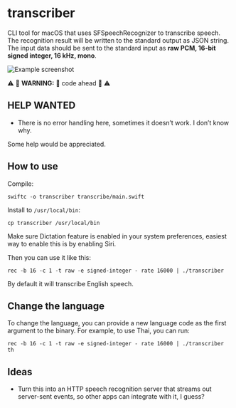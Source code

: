 # transcriber

CLI tool for macOS that uses SFSpeechRecognizer to transcribe speech. The recognition result will be written to the standard output as JSON string. The input data should be sent to the standard input as **raw PCM, 16-bit signed integer, 16 kHz, mono**.

![Example screenshot](example.png)

⚠️ 🚧 **WARNING:** 💩 code ahead 🚧 ⚠️

## HELP WANTED

- There is no error handling here, sometimes it doesn’t work. I don’t know why.

Some help would be appreciated.

## How to use

Compile:

```
swiftc -o transcriber transcribe/main.swift
```

Install to `/usr/local/bin`:

```
cp transcriber /usr/local/bin
```

Make sure Dictation feature is enabled in your system preferences, easiest way to enable this is by enabling Siri.

Then you can use it like this:

```
rec -b 16 -c 1 -t raw -e signed-integer - rate 16000 | ./transcriber
```

By default it will transcribe English speech.

## Change the language

To change the language, you can provide a new language code as the first argument to the binary. For example, to use Thai, you can run:

```
rec -b 16 -c 1 -t raw -e signed-integer - rate 16000 | ./transcriber th
```

## Ideas

- Turn this into an HTTP speech recognition server that streams out server-sent events, so other apps can integrate with it, I guess?
